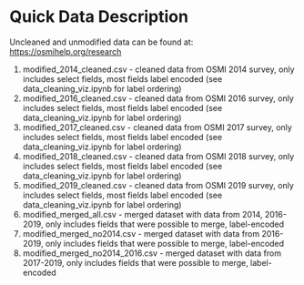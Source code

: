 # Quick Data Description
Uncleaned and unmodified data can be found at: https://osmihelp.org/research
1. modified_2014_cleaned.csv - cleaned data from OSMI 2014 survey, only includes select fields, most fields label encoded (see data_cleaning_viz.ipynb for label ordering)
2. modified_2016_cleaned.csv - cleaned data from OSMI 2016 survey, only includes select fields, most fields label encoded (see data_cleaning_viz.ipynb for label ordering)
3. modified_2017_cleaned.csv - cleaned data from OSMI 2017 survey, only includes select fields, most fields label encoded (see data_cleaning_viz.ipynb for label ordering)
4. modified_2018_cleaned.csv - cleaned data from OSMI 2018 survey, only includes select fields, most fields label encoded (see data_cleaning_viz.ipynb for label ordering)
5. modified_2019_cleaned.csv - cleaned data from OSMI 2019 survey, only includes select fields, most fields label encoded (see data_cleaning_viz.ipynb for label ordering)
6. modified_merged_all.csv - merged dataset with data from 2014, 2016-2019, only includes fields that were possible to merge, label-encoded
7. modified_merged_no2014.csv - merged dataset with data from 2016-2019, only includes fields that were possible to merge, label-encoded
8. modified_merged_no2014_2016.csv - merged dataset with data from 2017-2019, only includes fields that were possible to merge, label-encoded

